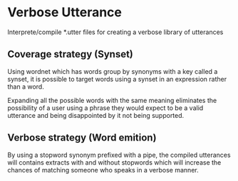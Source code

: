 # Verbose Utterance
Interprete/compile *.utter files for creating a verbose library of utterances

## Coverage strategy (Synset)
Using wordnet which has words group by synonyms with a key called a synset, it is possible to target words using a synset in an expression rather than a word.

Expanding all the possible words with the same meaning eliminates the possibility of a user using a phrase they would expect to be a valid utterance and being disappointed by it not being supported.

## Verbose strategy (Word emition)
By using a stopword synonym prefixed with a pipe, the compiled utterances will contains extracts with and without stopwords which will increase the chances of matching someone who speaks in a verbose manner.
